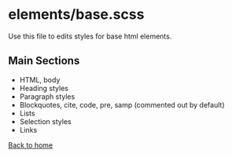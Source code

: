 # elements/base.scss

Use this file to edits styles for base html elements.

## Main Sections

* HTML, body
* Heading styles
* Paragraph styles
* Blockquotes, cite, code, pre, samp (commented out by default)
* Lists
* Selection styles
* Links

[Back to home](README.md)